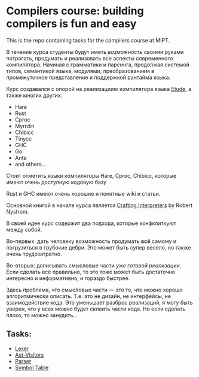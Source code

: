 # Compilers course: building compilers is fun and easy

This is the repo containing tasks for the compilers course at MIPT.

В течение курса студенты будут иметь _возможность_ своими руками потрогать,
продумать и реализовать все аспекты современного компилятора. Начиная с
грамматики и парсинга, продолжая системой типов, семантикой языка, модулями,
преобразованием в промежуточное представление и поддержкой рантайма языка.

Курс создавался с опорой на реализациию компилятора языка
[Etude](https://github.com/otakubeam/etude/), а также многих других:

- Hare
- Rust
- Cproc
- Myrrdin
- Chibicc
- Tinycc
- GHC
- Go
- Ante
- and others...

Стоит отметить языки компиляторы Hare, Cproc, Chibicc, которые имеют очень
доступную кодовую базу

Rust и GHC имеют очень хорошие и понятные wiki и статьи.

Основной книгой в начале курса является
[Crafting Interpreters](https://craftinginterpreters.com/) by Robert Nystrom.

В своей идее курс содержит два подхода, которые конфклиткуют между собой.

Во-первых: дать человеку возможность продумать **всё** самому и погрузиться в
грубокие дебри. Это может быть супер весело, но также очень трудозатратно.

Во-вторых: дописывать смысловые части _уже готовой реализации_. Если сделать
всё правильно, то это тоже может быть достаточно интересно и информативно, и
гораздо быстрее.

Здесь проблема, что смысловые части — это то, что можно хорошо алгоритмически
описать. Т.е. это не дизайн, не интерфейсы, не взаимодействие кода. Это
уменьшает разброс реализаций, я могу быть уверен, что у всех можно будет
склеить части кода. Но если сделать плохо, то можно занудить...

## Tasks:
- [Lexer](./tasks/1-lexer.md)
- [Ast-Visitors](./tasks/2-ast-visitors.md)
- [Parser](./tasks/3-parser.md)
- [Symbol Table](./tasks/4-symbol-tables.md)

